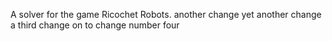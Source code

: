 A solver for the game Ricochet Robots.
another change
yet another change
a third change
on to change number four
